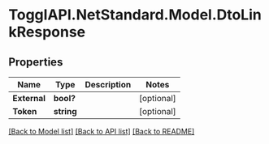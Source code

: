 # TogglAPI.NetStandard.Model.DtoLinkResponse
## Properties

Name | Type | Description | Notes
------------ | ------------- | ------------- | -------------
**External** | **bool?** |  | [optional] 
**Token** | **string** |  | [optional] 

[[Back to Model list]](../README.md#documentation-for-models) [[Back to API list]](../README.md#documentation-for-api-endpoints) [[Back to README]](../README.md)

